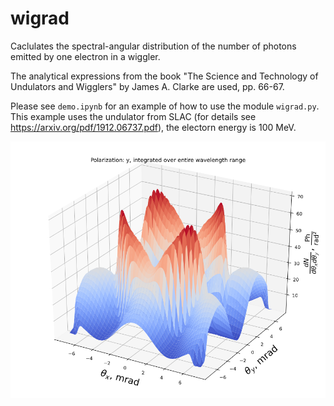# wigrad
Caclulates the spectral-angular distribution of the number of photons emitted by one electron in a wiggler.

The analytical expressions from the book "The Science and Technology of Undulators and Wigglers" by James A. Clarke are used, pp. 66-67.

Please see `demo.ipynb` for an example of how to use the module `wigrad.py`. This example uses the undulator from SLAC (for details see https://arxiv.org/pdf/1912.06737.pdf), the electorn energy is 100 MeV.

![demo plot](demo.png)
